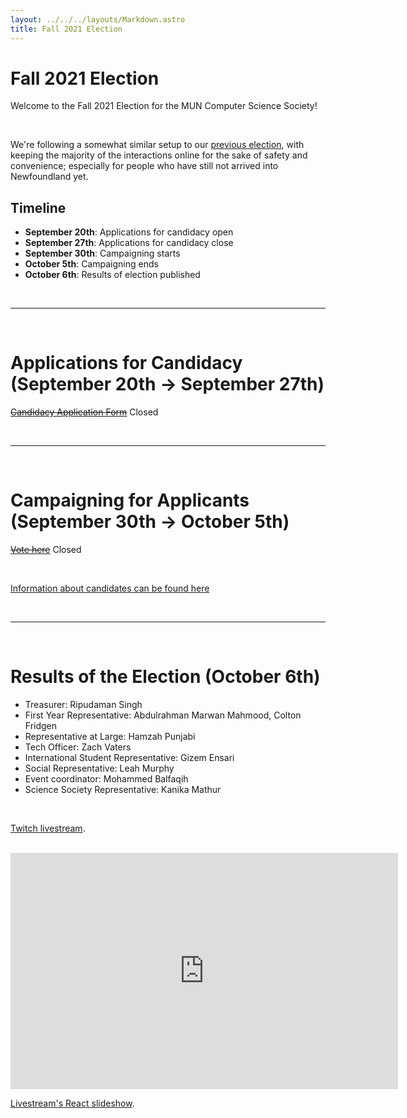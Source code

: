 ```yaml
---
layout: ../../../layouts/Markdown.astro
title: Fall 2021 Election
---
```


# Fall 2021 Election

Welcome to the Fall 2021 Election for the MUN Computer Science Society!

<br />

We're following a somewhat similar setup to our [previous election](https://muncomputersciencesociety.github.io/election-fall-2020/),
with keeping the majority of the interactions online for the sake of safety and convenience; especially for people who have still not arrived into Newfoundland yet.

## Timeline

- **September 20th**: Applications for candidacy open
- **September 27th**: Applications for candidacy close
- **September 30th**: Campaigning starts
- **October 5th**: Campaigning ends
- **October 6th**: Results of election published

<br />

---

<br />

# Applications for Candidacy (September 20th → September 27th)

~~[Candidacy Application Form](https://forms.gle/18qnc1NXthRp1Lmq8)~~ Closed

<br />

---

<br />

# Campaigning for Applicants (September 30th → October 5th)

~~[Vote here](https://docs.google.com/forms/d/e/1FAIpQLSd9ZPm0c-WYWDcpt40lNngy0v1LpCa3FcqVhxYaPLEEaaAHEQ/viewform?usp=sf_link)~~ Closed

<br />

[Information about candidates can be found here](/events/fall-2021-election/candidates)

<br />

---

<br />

# Results of the Election (October 6th)

- Treasurer: Ripudaman Singh
- First Year Representative: Abdulrahman Marwan Mahmood, Colton Fridgen
- Representative at Large: Hamzah Punjabi
- Tech Officer: Zach Vaters
- International Student Representative: Gizem Ensari
- Social Representative: Leah Murphy
- Event coordinator: Mohammed Balfaqih
- Science Society Representative: Kanika Mathur

<br />

[Twitch livestream](https://www.twitch.tv/videos/1169343494).

<br />

<iframe src="https://player.twitch.tv/?video=1169343494&parent=muncompsci.ca" frameborder="0" allowfullscreen="true" scrolling="no" height="378" width="620"></iframe>

<br />

[Livestream's React slideshow](https://github.com/MUNComputerScienceSociety/Election2021).
